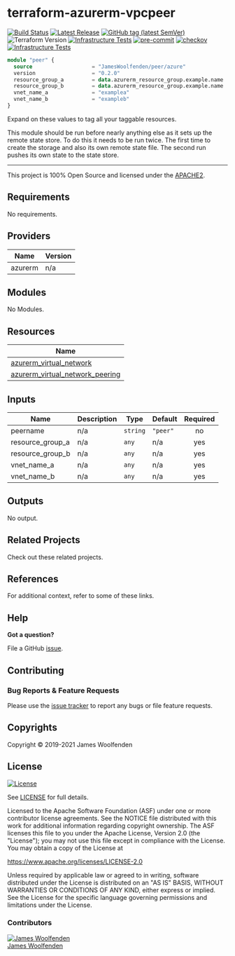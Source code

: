 # terraform-azurerm-vpcpeer

[![Build Status](https://github.com/JamesWoolfenden/terraform-azurerm-vpcpeer/workflows/Verify%20and%20Bump/badge.svg?branch=master)](https://github.com/JamesWoolfenden/terraform-azurerm-vpcpeer)
[![Latest Release](https://img.shields.io/github/release/JamesWoolfenden/terraform-azurerm-vpcpeer.svg)](https://github.com/JamesWoolfenden/terraform-azurerm-vpcpeer/releases/latest)
[![GitHub tag (latest SemVer)](https://img.shields.io/github/tag/JamesWoolfenden/terraform-azurerm-vpcpeer.svg?label=latest)](https://github.com/JamesWoolfenden/terraform-azurerm-vpcpeer/releases/latest)
![Terraform Version](https://img.shields.io/badge/tf-%3E%3D0.14.0-blue.svg)
[![Infrastructure Tests](https://www.bridgecrew.cloud/badges/github/JamesWoolfenden/terraform-azurerm-vpcpeer/cis_aws)](https://www.bridgecrew.cloud/link/badge?vcs=github&fullRepo=JamesWoolfenden%2Fterraform-azurerm-vpcpeer&benchmark=CIS+AWS+V1.2)
[![pre-commit](https://img.shields.io/badge/pre--commit-enabled-brightgreen?logo=pre-commit&logoColor=white)](https://github.com/pre-commit/pre-commit)
[![checkov](https://img.shields.io/badge/checkov-verified-brightgreen)](https://www.checkov.io/)
[![Infrastructure Tests](https://www.bridgecrew.cloud/badges/github/jameswoolfenden/terraform-azurerm-vpcpeer/general)](https://www.bridgecrew.cloud/link/badge?vcs=github&fullRepo=JamesWoolfenden%2Fterraform-azurerm-vpcpeer&benchmark=INFRASTRUCTURE+SECURITY)

```terraform
module "peer" {
  source                   = "JamesWoolfenden/peer/azure"
  version                  = "0.2.0"
  resource_group_a         = data.azurerm_resource_group.example.name
  resource_group_b         = data.azurerm_resource_group.example.name
  vnet_name_a              = "examplea"
  vnet_name_b              = "exampleb"
}
```

Expand on these values to tag all your taggable resources.

This module should be run before nearly anything else as it sets up the remote state store. To do this it needs to be run twice. The first time to create the storage and also its own remote state file.
The second run pushes its own state to the state store.

---

This project is 100% Open Source and licensed under the [APACHE2](LICENSE).

<!-- BEGINNING OF PRE-COMMIT-TERRAFORM DOCS HOOK -->
## Requirements

No requirements.

## Providers

| Name | Version |
|------|---------|
| azurerm | n/a |

## Modules

No Modules.

## Resources

| Name |
|------|
| [azurerm_virtual_network](https://registry.terraform.io/providers/hashicorp/azurerm/latest/docs/data-sources/virtual_network) |
| [azurerm_virtual_network_peering](https://registry.terraform.io/providers/hashicorp/azurerm/latest/docs/resources/virtual_network_peering) |

## Inputs

| Name | Description | Type | Default | Required |
|------|-------------|------|---------|:--------:|
| peername | n/a | `string` | `"peer"` | no |
| resource\_group\_a | n/a | `any` | n/a | yes |
| resource\_group\_b | n/a | `any` | n/a | yes |
| vnet\_name\_a | n/a | `any` | n/a | yes |
| vnet\_name\_b | n/a | `any` | n/a | yes |

## Outputs

No output.
<!-- END OF PRE-COMMIT-TERRAFORM DOCS HOOK -->

## Related Projects

Check out these related projects.

## References

For additional context, refer to some of these links.

## Help

**Got a question?**

File a GitHub [issue](https://github.com/JamesWoolfenden/terraform-azurerm-vpcpeer/issues).

## Contributing

### Bug Reports & Feature Requests

Please use the [issue tracker](https://github.com/JamesWoolfenden/terraform-azurerm-vpcpeer/issues) to report any bugs or file feature requests.

## Copyrights

Copyright © 2019-2021 James Woolfenden

## License

[![License](https://img.shields.io/badge/License-Apache%202.0-blue.svg)](https://opensource.org/licenses/Apache-2.0)

See [LICENSE](LICENSE) for full details.

Licensed to the Apache Software Foundation (ASF) under one
or more contributor license agreements. See the NOTICE file
distributed with this work for additional information
regarding copyright ownership. The ASF licenses this file
to you under the Apache License, Version 2.0 (the
"License"); you may not use this file except in compliance
with the License. You may obtain a copy of the License at

<https://www.apache.org/licenses/LICENSE-2.0>

Unless required by applicable law or agreed to in writing,
software distributed under the License is distributed on an
"AS IS" BASIS, WITHOUT WARRANTIES OR CONDITIONS OF ANY
KIND, either express or implied. See the License for the
specific language governing permissions and limitations
under the License.

### Contributors

[![James Woolfenden][jameswoolfenden_avatar]][jameswoolfenden_homepage]<br/>[James Woolfenden][jameswoolfenden_homepage]

[jameswoolfenden_homepage]: https://github.com/jameswoolfenden
[jameswoolfenden_avatar]: https://github.com/jameswoolfenden.png?size=150
[github]: https://github.com/jameswoolfenden
[linkedin]: https://www.linkedin.com/in/jameswoolfenden/
[twitter]: https://twitter.com/JimWoolfenden
[share_twitter]: https://twitter.com/intent/tweet/?text=terraform-azurerm-vpcpeer&url=https://github.com/JamesWoolfenden/terraform-azurerm-vpcpeer
[share_linkedin]: https://www.linkedin.com/shareArticle?mini=true&title=terraform-azurerm-vpcpeer&url=https://github.com/JamesWoolfenden/terraform-azurerm-vpcpeer
[share_reddit]: https://reddit.com/submit/?url=https://github.com/JamesWoolfenden/terraform-azurerm-vpcpeer
[share_facebook]: https://facebook.com/sharer/sharer.php?u=https://github.com/JamesWoolfenden/terraform-azurerm-vpcpeer
[share_email]: mailto:?subject=terraform-azurerm-vpcpeer&body=https://github.com/JamesWoolfenden/terraform-azurerm-vpcpeer
